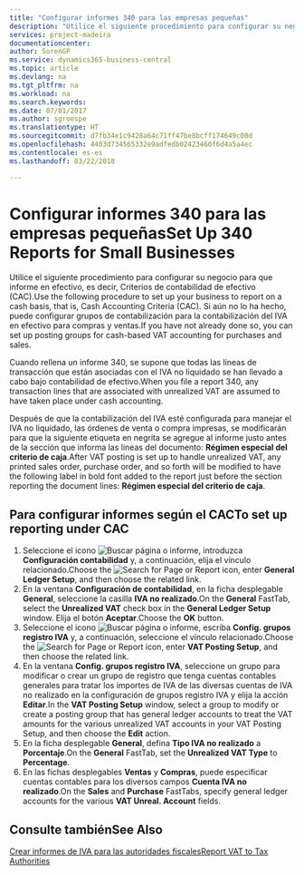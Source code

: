 ```yaml
---
title: "Configurar informes 340 para las empresas pequeñas"
description: "Utilice el siguiente procedimiento para configurar su negocio para que informe en efectivo, es decir, Criterios de contabilidad de efectivo (CAC). Si aún no lo ha hecho, puede configurar grupos de contabilización para la contabilización del IVA en efectivo para compras y ventas."
services: project-madeira
documentationcenter: 
author: SorenGP
ms.service: dynamics365-business-central
ms.topic: article
ms.devlang: na
ms.tgt_pltfrm: na
ms.workload: na
ms.search.keywords: 
ms.date: 07/01/2017
ms.author: sgroespe
ms.translationtype: HT
ms.sourcegitcommit: d7fb34e1c9428a64c71ff47be8bcff174649c00d
ms.openlocfilehash: 4403d734565332e9adfedb02423460f6d4a5a4ec
ms.contentlocale: es-es
ms.lasthandoff: 03/22/2018

---
```

# <a name="set-up-340-reports-for-small-businesses"></a><span data-ttu-id="900bc-104">Configurar informes 340 para las empresas pequeñas</span><span class="sxs-lookup"><span data-stu-id="900bc-104">Set Up 340 Reports for Small Businesses</span></span>
<span data-ttu-id="900bc-105">Utilice el siguiente procedimiento para configurar su negocio para que informe en efectivo, es decir, Criterios de contabilidad de efectivo (CAC).</span><span class="sxs-lookup"><span data-stu-id="900bc-105">Use the following procedure to set up your business to report on a cash basis, that is, Cash Accounting Criteria (CAC).</span></span> <span data-ttu-id="900bc-106">Si aún no lo ha hecho, puede configurar grupos de contabilización para la contabilización del IVA en efectivo para compras y ventas.</span><span class="sxs-lookup"><span data-stu-id="900bc-106">If you have not already done so, you can set up posting groups for cash-based VAT accounting for purchases and sales.</span></span>  

<span data-ttu-id="900bc-107">Cuando rellena un informe 340, se supone que todas las líneas de transacción que están asociadas con el IVA no liquidado se han llevado a cabo bajo contabilidad de efectivo.</span><span class="sxs-lookup"><span data-stu-id="900bc-107">When you file a report 340, any transaction lines that are associated with unrealized VAT are assumed to have taken place under cash accounting.</span></span>  

<span data-ttu-id="900bc-108">Después de que la contabilización del IVA esté configurada para manejar el IVA no liquidado, las órdenes de venta o compra impresas, se modificarán para que la siguiente etiqueta en negrita se agregue al informe justo antes de la sección que informa las líneas del documento: **Régimen especial del criterio de caja**.</span><span class="sxs-lookup"><span data-stu-id="900bc-108">After VAT posting is set up to handle unrealized VAT, any printed sales order, purchase order, and so forth will be modified to have the following label in bold font added to the report just before the section reporting the document lines: **Régimen especial del criterio de caja**.</span></span>  

## <a name="to-set-up-reporting-under-cac"></a><span data-ttu-id="900bc-109">Para configurar informes según el CAC</span><span class="sxs-lookup"><span data-stu-id="900bc-109">To set up reporting under CAC</span></span>  

1.  <span data-ttu-id="900bc-110">Seleccione el icono ![Buscar página o informe](../../media/ui-search/search_small.png "icono Buscar página o informe"), introduzca **Configuración contabilidad** y, a continuación, elija el vínculo relacionado.</span><span class="sxs-lookup"><span data-stu-id="900bc-110">Choose the ![Search for Page or Report](../../media/ui-search/search_small.png "Search for Page or Report icon") icon, enter **General Ledger Setup**, and then choose the related link.</span></span>  
2.  <span data-ttu-id="900bc-111">En la ventana **Configuración de contabilidad**, en la ficha desplegable **General**, seleccione la casilla **IVA no realizado**.</span><span class="sxs-lookup"><span data-stu-id="900bc-111">On the **General** FastTab, select the **Unrealized VAT** check box in the **General Ledger Setup** window.</span></span> <span data-ttu-id="900bc-112">Elija el botón **Aceptar**.</span><span class="sxs-lookup"><span data-stu-id="900bc-112">Choose the **OK** button.</span></span>  
3.  <span data-ttu-id="900bc-113">Seleccione el icono ![Buscar página o informe](../../media/ui-search/search_small.png "icono Buscar página o informe"), escriba **Config. grupos registro IVA** y, a continuación, seleccione el vínculo relacionado.</span><span class="sxs-lookup"><span data-stu-id="900bc-113">Choose the ![Search for Page or Report](../../media/ui-search/search_small.png "Search for Page or Report icon") icon, enter **VAT Posting Setup**, and then choose the related link.</span></span>  
4.  <span data-ttu-id="900bc-114">En la ventana **Config. grupos registro IVA**, seleccione un grupo para modificar o crear un grupo de registro que tenga cuentas contables generales para tratar los importes de IVA de las diversas cuentas de IVA no realizado en la configuración de grupos registro IVA y elija la acción **Editar**.</span><span class="sxs-lookup"><span data-stu-id="900bc-114">In the **VAT Posting Setup** window, select a group to modify or create a posting group that has general ledger accounts to treat the VAT amounts for the various unrealized VAT accounts in your VAT Posting Setup, and then choose the **Edit** action.</span></span>  
5.  <span data-ttu-id="900bc-115">En la ficha desplegable **General**, defina **Tipo IVA no realizado** a **Porcentaje**.</span><span class="sxs-lookup"><span data-stu-id="900bc-115">On the **General** FastTab, set the **Unrealized VAT Type** to **Percentage**.</span></span>  
6.  <span data-ttu-id="900bc-116">En las fichas desplegables **Ventas** y **Compras**, puede especificar cuentas contables para los diversos campos **Cuenta IVA no realizado**.</span><span class="sxs-lookup"><span data-stu-id="900bc-116">On the **Sales** and **Purchase** FastTabs, specify general ledger accounts for the various **VAT Unreal. Account** fields.</span></span>  

## <a name="see-also"></a><span data-ttu-id="900bc-117">Consulte también</span><span class="sxs-lookup"><span data-stu-id="900bc-117">See Also</span></span>  
[<span data-ttu-id="900bc-118">Crear informes de IVA para las autoridades fiscales</span><span class="sxs-lookup"><span data-stu-id="900bc-118">Report VAT to Tax Authorities</span></span>](../../finance-how-report-vat.md)

